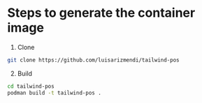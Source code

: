 # Steps to generate the container image

1. Clone

```bash
git clone https://github.com/luisarizmendi/tailwind-pos
```

2. Build

```bash
cd tailwind-pos
podman build -t tailwind-pos .
```
